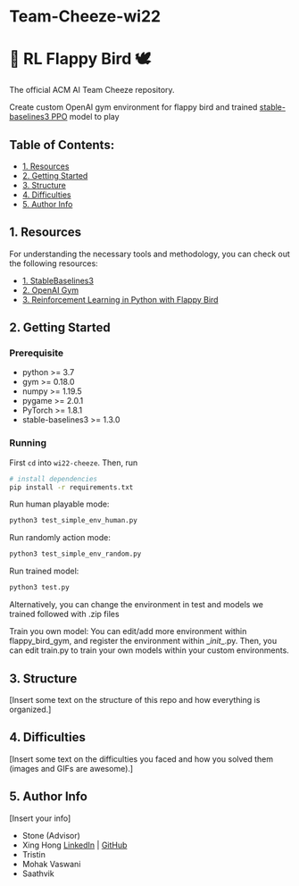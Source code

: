 # Team-Cheeze-wi22
# :robot: RL Flappy Bird :dove:
The official ACM AI Team Cheeze repository. 

Create custom OpenAI gym environment for flappy bird and trained [stable-baselines3 PPO](https://stable-baselines3.readthedocs.io/en/master/modules/ppo.html) model to play

## Table of Contents:
- [1. Resources](https://github.com/acmucsd-projects/wi22-cheeze/blob/main/README.md#1-resources)
- [2. Getting Started](https://github.com/acmucsd-projects/wi22-cheeze/blob/main/README.md#2-getting-started)
- [3. Structure](https://github.com/acmucsd-projects/wi22-cheeze/blob/main/README.md#3-structure)
- [4. Difficulties](https://github.com/acmucsd-projects/wi22-cheeze/blob/main/README.md#4-difficulties)
- [5. Author Info](https://github.com/acmucsd-projects/wi22-cheeze/blob/main/README.md#5-author-info)

## 1. Resources

For understanding the necessary tools and methodology, you can check out the following resources:

- [1. StableBaselines3](https://stable-baselines3.readthedocs.io/en/master/guide/examples.html)
- [2. OpenAI Gym](https://gym.openai.com/docs/)
- [3. Reinforcement Learning in Python with Flappy Bird](https://towardsdatascience.com/reinforcement-learning-in-python-with-flappy-bird-37eb01a4e786)

## 2. Getting Started

### Prerequisite

- python >= 3.7
- gym >= 0.18.0
- numpy >= 1.19.5
- pygame >= 2.0.1
- PyTorch >= 1.8.1
- stable-baselines3 >= 1.3.0

### Running

First `cd` into `wi22-cheeze`. Then, run

```bash
# install dependencies
pip install -r requirements.txt
```

Run human playable mode:

```bash
python3 test_simple_env_human.py
```

Run randomly action mode:

```bash
python3 test_simple_env_random.py
```

Run trained model:

```bash
python3 test.py
```
Alternatively, you can change the environment in test and models we trained followed with .zip files

Train you own model:
You can edit/add more environment within flappy_bird_gym, and register the environment within \__init__.py.
Then, you can edit train.py to train your own models within your custom environments.

## 3. Structure

[Insert some text on the structure of this repo and how everything is organized.]

## 4. Difficulties

[Insert some text on the difficulties you faced and how you solved them (images and GIFs are awesome).]

## 5. Author Info

[Insert your info]

- Stone (Advisor)
- Xing Hong [LinkedIn](https://www.linkedin.com/in/xing-hong-143b69214/) | [GitHub](https://github.com/TIMHX)
- Tristin
- Mohak Vaswani
- Saathvik
